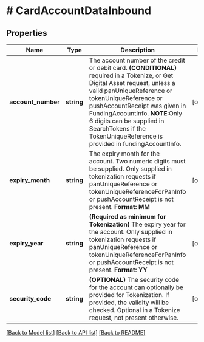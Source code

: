 # # CardAccountDataInbound

## Properties

Name | Type | Description | Notes
------------ | ------------- | ------------- | -------------
**account_number** | **string** | The account number of the credit or debit card. **(CONDITIONAL)** required in a Tokenize, or Get Digital Asset request, unless a valid panUniqueReference or tokenUniqueReference or pushAccountReceipt was given in FundingAccountInfo. **NOTE**:Only 6 digits can be supplied in SearchTokens if the TokenUniqueReference is provided in fundingAccountInfo. | [optional]
**expiry_month** | **string** | The expiry month for the account. Two numeric digits must be supplied. Only supplied in tokenization requests if panUniqueReference or tokenUniqueReferenceForPanInfo or pushAccountReceipt is not present. **Format: MM** | [optional]
**expiry_year** | **string** | **(Required as minimum for Tokenization)** The expiry year for the account. Only supplied in tokenization requests if panUniqueReference or tokenUniqueReferenceForPanInfo or pushAccountReceipt is not present. **Format: YY** | [optional]
**security_code** | **string** | **(OPTIONAL)** The security code for the account can optionally be provided for Tokenization. If provided, the validity will be checked. Optional in a Tokenize request, not present otherwise. | [optional]

[[Back to Model list]](../../README.md#models) [[Back to API list]](../../README.md#endpoints) [[Back to README]](../../README.md)
